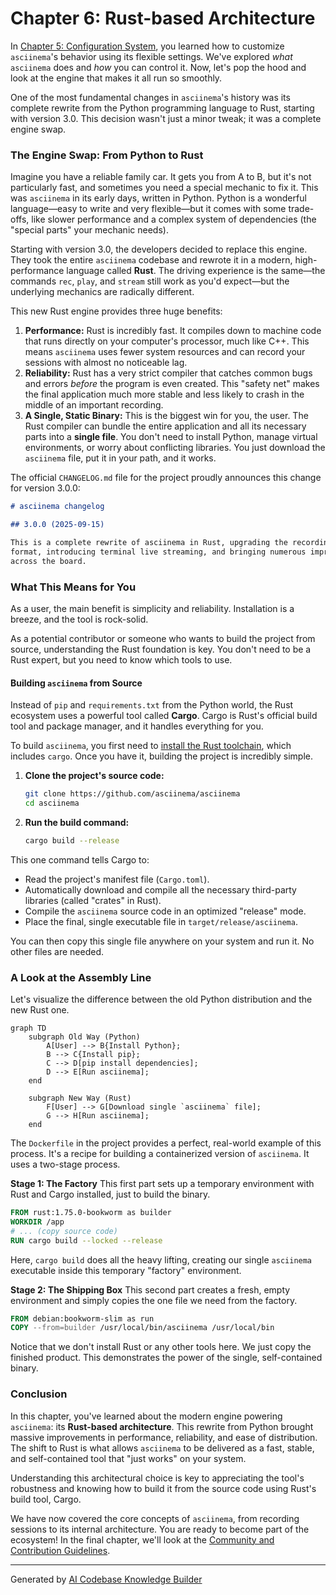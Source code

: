 # Chapter 6: Rust-based Architecture

In [Chapter 5: Configuration System](05_configuration_system_.md), you learned how to customize `asciinema`'s behavior using its flexible settings. We've explored *what* `asciinema` does and *how* you can control it. Now, let's pop the hood and look at the engine that makes it all run so smoothly.

One of the most fundamental changes in `asciinema`'s history was its complete rewrite from the Python programming language to Rust, starting with version 3.0. This decision wasn't just a minor tweak; it was a complete engine swap.

### The Engine Swap: From Python to Rust

Imagine you have a reliable family car. It gets you from A to B, but it's not particularly fast, and sometimes you need a special mechanic to fix it. This was `asciinema` in its early days, written in Python. Python is a wonderful language—easy to write and very flexible—but it comes with some trade-offs, like slower performance and a complex system of dependencies (the "special parts" your mechanic needs).

Starting with version 3.0, the developers decided to replace this engine. They took the entire `asciinema` codebase and rewrote it in a modern, high-performance language called **Rust**. The driving experience is the same—the commands `rec`, `play`, and `stream` still work as you'd expect—but the underlying mechanics are radically different.

This new Rust engine provides three huge benefits:
1.  **Performance:** Rust is incredibly fast. It compiles down to machine code that runs directly on your computer's processor, much like C++. This means `asciinema` uses fewer system resources and can record your sessions with almost no noticeable lag.
2.  **Reliability:** Rust has a very strict compiler that catches common bugs and errors *before* the program is even created. This "safety net" makes the final application much more stable and less likely to crash in the middle of an important recording.
3.  **A Single, Static Binary:** This is the biggest win for you, the user. The Rust compiler can bundle the entire application and all its necessary parts into a **single file**. You don't need to install Python, manage virtual environments, or worry about conflicting libraries. You just download the `asciinema` file, put it in your path, and it works.

The official `CHANGELOG.md` file for the project proudly announces this change for version 3.0.0:

```markdown
# asciinema changelog

## 3.0.0 (2025-09-15)

This is a complete rewrite of asciinema in Rust, upgrading the recording file
format, introducing terminal live streaming, and bringing numerous improvements
across the board.
```

### What This Means for You

As a user, the main benefit is simplicity and reliability. Installation is a breeze, and the tool is rock-solid.

As a potential contributor or someone who wants to build the project from source, understanding the Rust foundation is key. You don't need to be a Rust expert, but you need to know which tools to use.

#### Building `asciinema` from Source

Instead of `pip` and `requirements.txt` from the Python world, the Rust ecosystem uses a powerful tool called **Cargo**. Cargo is Rust's official build tool and package manager, and it handles everything for you.

To build `asciinema`, you first need to [install the Rust toolchain](https://www.rust-lang.org/tools/install), which includes `cargo`. Once you have it, building the project is incredibly simple.

1.  **Clone the project's source code:**
    ```sh
    git clone https://github.com/asciinema/asciinema
    cd asciinema
    ```
2.  **Run the build command:**
    ```sh
    cargo build --release
    ```
This one command tells Cargo to:
*   Read the project's manifest file (`Cargo.toml`).
*   Automatically download and compile all the necessary third-party libraries (called "crates" in Rust).
*   Compile the `asciinema` source code in an optimized "release" mode.
*   Place the final, single executable file in `target/release/asciinema`.

You can then copy this single file anywhere on your system and run it. No other files are needed.

### A Look at the Assembly Line

Let's visualize the difference between the old Python distribution and the new Rust one.

```mermaid
graph TD
    subgraph Old Way (Python)
        A[User] --> B{Install Python};
        B --> C{Install pip};
        C --> D[pip install dependencies];
        D --> E[Run asciinema];
    end

    subgraph New Way (Rust)
        F[User] --> G[Download single `asciinema` file];
        G --> H[Run asciinema];
    end
```

The `Dockerfile` in the project provides a perfect, real-world example of this process. It's a recipe for building a containerized version of `asciinema`. It uses a two-stage process.

**Stage 1: The Factory**
This first part sets up a temporary environment with Rust and Cargo installed, just to build the binary.

```dockerfile
FROM rust:1.75.0-bookworm as builder
WORKDIR /app
# ... (copy source code)
RUN cargo build --locked --release
```
Here, `cargo build` does all the heavy lifting, creating our single `asciinema` executable inside this temporary "factory" environment.

**Stage 2: The Shipping Box**
This second part creates a fresh, empty environment and simply copies the one file we need from the factory.

```dockerfile
FROM debian:bookworm-slim as run
COPY --from=builder /usr/local/bin/asciinema /usr/local/bin
```
Notice that we don't install Rust or any other tools here. We just copy the finished product. This demonstrates the power of the single, self-contained binary.

### Conclusion

In this chapter, you've learned about the modern engine powering `asciinema`: its **Rust-based architecture**. This rewrite from Python brought massive improvements in performance, reliability, and ease of distribution. The shift to Rust is what allows `asciinema` to be delivered as a fast, stable, and self-contained tool that "just works" on your system.

Understanding this architectural choice is key to appreciating the tool's robustness and knowing how to build it from the source code using Rust's build tool, Cargo.

We have now covered the core concepts of `asciinema`, from recording sessions to its internal architecture. You are ready to become part of the ecosystem! In the final chapter, we'll look at the [Community and Contribution Guidelines](07_community_and_contribution_guidelines_.md).

---

Generated by [AI Codebase Knowledge Builder](https://github.com/The-Pocket/Tutorial-Codebase-Knowledge)